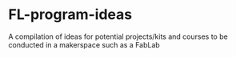 # FL-program-ideas
A compilation of ideas for potential projects/kits and courses to be conducted in a makerspace such as a FabLab
